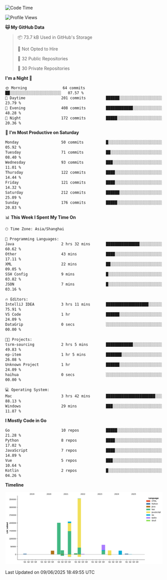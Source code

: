 <!--START_SECTION:waka-->
![Code Time](http://img.shields.io/badge/Code%20Time-4%2C188%20hrs%204%20mins-blue)

![Profile Views](http://img.shields.io/badge/Profile%20Views-0-blue)

**🐱 My GitHub Data** 

> 📦 73.7 kB Used in GitHub's Storage 
 > 
> 🚫 Not Opted to Hire
 > 
> 📜 32 Public Repositories 
 > 
> 🔑 30 Private Repositories 
 > 
**I'm a Night 🦉** 

```text
🌞 Morning                64 commits          ██░░░░░░░░░░░░░░░░░░░░░░░   07.57 % 
🌆 Daytime                201 commits         ██████░░░░░░░░░░░░░░░░░░░   23.79 % 
🌃 Evening                408 commits         ████████████░░░░░░░░░░░░░   48.28 % 
🌙 Night                  172 commits         █████░░░░░░░░░░░░░░░░░░░░   20.36 % 
```
📅 **I'm Most Productive on Saturday** 

```text
Monday                   50 commits          █░░░░░░░░░░░░░░░░░░░░░░░░   05.92 % 
Tuesday                  71 commits          ██░░░░░░░░░░░░░░░░░░░░░░░   08.40 % 
Wednesday                93 commits          ███░░░░░░░░░░░░░░░░░░░░░░   11.01 % 
Thursday                 122 commits         ████░░░░░░░░░░░░░░░░░░░░░   14.44 % 
Friday                   121 commits         ████░░░░░░░░░░░░░░░░░░░░░   14.32 % 
Saturday                 212 commits         ██████░░░░░░░░░░░░░░░░░░░   25.09 % 
Sunday                   176 commits         █████░░░░░░░░░░░░░░░░░░░░   20.83 % 
```


📊 **This Week I Spent My Time On** 

```text
🕑︎ Time Zone: Asia/Shanghai

💬 Programming Languages: 
Java                     2 hrs 32 mins       ███████████████░░░░░░░░░░   60.62 % 
Other                    43 mins             ████░░░░░░░░░░░░░░░░░░░░░   17.11 % 
XML                      22 mins             ██░░░░░░░░░░░░░░░░░░░░░░░   09.05 % 
SSH Config               9 mins              █░░░░░░░░░░░░░░░░░░░░░░░░   03.82 % 
JSON                     7 mins              █░░░░░░░░░░░░░░░░░░░░░░░░   03.16 % 

🔥 Editors: 
IntelliJ IDEA            3 hrs 11 mins       ███████████████████░░░░░░   75.91 % 
VS Code                  1 hr                ██████░░░░░░░░░░░░░░░░░░░   24.09 % 
DataGrip                 0 secs              ░░░░░░░░░░░░░░░░░░░░░░░░░   00.00 % 

🐱‍💻 Projects: 
tsrm-sourcing            2 hrs 5 mins        ████████████░░░░░░░░░░░░░   49.83 % 
ep-item                  1 hr 5 mins         ███████░░░░░░░░░░░░░░░░░░   26.08 % 
Unknown Project          1 hr                ██████░░░░░░░░░░░░░░░░░░░   24.09 % 
haihua                   0 secs              ░░░░░░░░░░░░░░░░░░░░░░░░░   00.00 % 

💻 Operating System: 
Mac                      3 hrs 42 mins       ██████████████████████░░░   88.13 % 
Windows                  29 mins             ███░░░░░░░░░░░░░░░░░░░░░░   11.87 % 
```

**I Mostly Code in Go** 

```text
Go                       10 repos            █████░░░░░░░░░░░░░░░░░░░░   21.28 % 
Python                   8 repos             ████░░░░░░░░░░░░░░░░░░░░░   17.02 % 
JavaScript               7 repos             ████░░░░░░░░░░░░░░░░░░░░░   14.89 % 
Vue                      5 repos             ███░░░░░░░░░░░░░░░░░░░░░░   10.64 % 
Kotlin                   2 repos             █░░░░░░░░░░░░░░░░░░░░░░░░   04.26 % 
```



**Timeline**

![Lines of Code chart](https://raw.githubusercontent.com/youtiaoguagua/youtiaoguagua/master/assets/bar_graph.png)


 Last Updated on 09/06/2025 18:49:55 UTC
<!--END_SECTION:waka-->